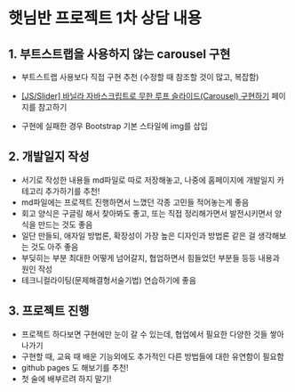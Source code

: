 # 햇님반 프로젝트 1차 상담 내용

## 1. 부트스트랩을 사용하지 않는 carousel 구현

- 부트스트랩 사용보다 직접 구현 추천 (수정할 때 참조할 것이 많고, 복잡함)
- [[JS/Slider] 바닐라 자바스크립트로 무한 루프 슬라이드(Carousel) 구현하기](https://im-developer.tistory.com/97) 페이지를 참고하기

- 구현에 실패한 경우 Bootstrap 기본 스타일에 img를 삽입

## 2. 개발일지 작성

- 서기로 작성한 내용들 md파일로 따로 저장해놓고, 나중에 홈페이지에 개발일지  카테고리 추가하기를 추천!
- md파일에는 프로젝트 진행하면서 느꼈던 각종 고민들 적어놓는게 좋음
- 회고 양식은 구글링 해서 찾아봐도 좋고, 또는 직접 정리해가면서 발전시키면서 양식을 만드는 것도 좋음 
- 일단 만들되, 애자일 방법론, 확장성이 가장 높은 디자인과 방법론 같은 걸 생각해보는 것도 아주 좋음
- 부딪히는 부분 최대한 어떻게 넘어갈지, 협업하면서 힘들었던 부분들 등등 내용과 원인 작성
- 테크니컬라이팅(문제해결형서술기법) 연습하기에 좋음

## 3. 프로젝트 진행

- 프로젝트 하다보면 구현에만 눈이 갈 수 있는데, 협업에서 필요한 다양한 것들 쌓아나가기 
- 구현할 때, 교육 때 배운 기능외에도 추가적인 다른 방법들에 대한 유연함이 필요함
- github pages 도 해보기를 추천!
- 첫 술에 배부르려 하지 말기!